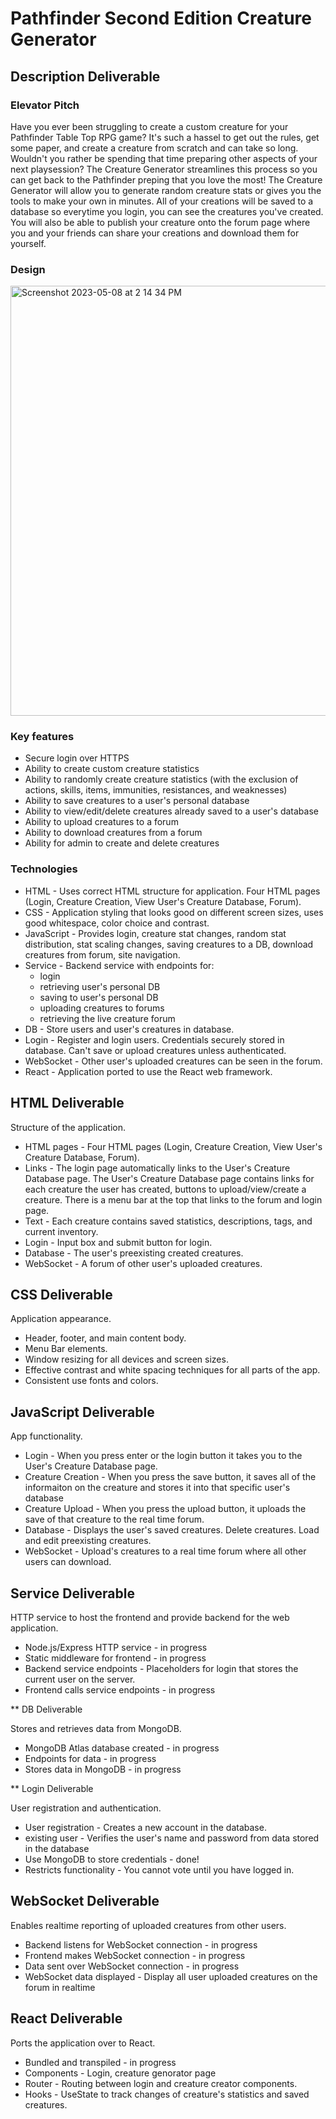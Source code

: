 # Pathfinder Second Edition Creature Generator

## Description Deliverable

### Elevator Pitch

Have you ever been struggling to create a custom creature for your Pathfinder Table Top RPG game? It's such a hassel to get out the rules, get some paper, and create a creature from scratch and can take so long. Wouldn't you rather be spending that time preparing other aspects of your next playsession? The Creature Generator streamlines this process so you can get back to the Pathfinder preping that you love the most! The Creature Generator will allow you to generate random creature stats or gives you the tools to make your own in minutes. All of your creations will be saved to a database so everytime you login, you can see the creatures you've created. You will also be able to publish your creature onto the forum page where you and your friends can share your creations and download them for yourself.

### Design

<img width="688" alt="Screenshot 2023-05-08 at 2 14 34 PM" src="https://user-images.githubusercontent.com/70551937/236925207-27ef6baa-257a-4a6e-a91c-be0644be0bba.png">

### Key features

* Secure login over HTTPS
* Ability to create custom creature statistics
* Ability to randomly create creature statistics (with the exclusion of actions, skills, items, immunities, resistances, and weaknesses)
* Ability to save creatures to a user's personal database
* Ability to view/edit/delete creatures already saved to a user's database
* Ability to upload creatures to a forum
* Ability to download creatures from a forum
* Ability for admin to create and delete creatures

### Technologies

* HTML - Uses correct HTML structure for application. Four HTML pages (Login, Creature Creation, View User's Creature Database, Forum).
* CSS - Application styling that looks good on different screen sizes, uses good whitespace, color choice and contrast.
* JavaScript - Provides login, creature stat changes, random stat distribution, stat scaling changes, saving creatures to a DB, download creatures from forum, site navigation.
* Service - Backend service with endpoints for:
  - login
  - retrieving user's personal DB
  - saving to user's personal DB
  - uploading creatures to forums
  - retrieving the live creature forum
* DB - Store users and user's creatures in database.
* Login - Register and login users. Credentials securely stored in database. Can't save or upload creatures unless authenticated.
* WebSocket - Other user's uploaded creatures can be seen in the forum.
* React - Application ported to use the React web framework.

## HTML Deliverable

Structure of the application.

* HTML pages - Four HTML pages (Login, Creature Creation, View User's Creature Database, Forum).
* Links - The login page automatically links to the User's Creature Database page. The User's Creature Database page contains links for each creature the user has created, buttons to upload/view/create a creature. There is a menu bar at the top that links to the forum and login page.
* Text - Each creature contains saved statistics, descriptions, tags, and current inventory.
* Login - Input box and submit button for login.
* Database - The user's preexisting created creatures.
* WebSocket - A forum of other user's uploaded creatures.

## CSS Deliverable

Application appearance.

* Header, footer, and main content body.
* Menu Bar elements.
* Window resizing for all devices and screen sizes.
* Effective contrast and white spacing techniques for all parts of the app.
* Consistent use fonts and colors.

## JavaScript Deliverable

App functionality.

* Login - When you press enter or the login button it takes you to the User's Creature Database page.
* Creature Creation - When you press the save button, it saves all of the informaiton on the creature and stores it into that specific user's database
* Creature Upload - When you press the upload button, it uploads the save of that creature to the real time forum.
* Database - Displays the user's saved creatures. Delete creatures. Load and edit preexisting creatures.
* WebSocket - Upload's creatures to a real time forum where all other users can download.

## Service Deliverable

HTTP service to host the frontend and provide backend for the web application.

* Node.js/Express HTTP service - in progress
* Static middleware for frontend - in progress
* Backend service endpoints - Placeholders for login that stores the current user on the server.
* Frontend calls service endpoints - in progress

** DB Deliverable

Stores and retrieves data from MongoDB.

* MongoDB Atlas database created - in progress
* Endpoints for data - in progress
* Stores data in MongoDB - in progress

** Login Deliverable

User registration and authentication.

* User registration - Creates a new account in the database.
* existing user - Verifies the user's name and password from data stored in the database
* Use MongoDB to store credentials - done!
* Restricts functionality - You cannot vote until you have logged in.

## WebSocket Deliverable

Enables realtime reporting of uploaded creatures from other users.

* Backend listens for WebSocket connection - in progress
* Frontend makes WebSocket connection - in progress
* Data sent over WebSocket connection - in progress
* WebSocket data displayed - Display all user uploaded creatures on the forum in realtime

## React Deliverable

Ports the application over to React.

* Bundled and transpiled - in progress
* Components - Login, creature genorator page
* Router - Routing between login and creature creator components.
* Hooks - UseState to track changes of creature's statistics and saved creatures.

